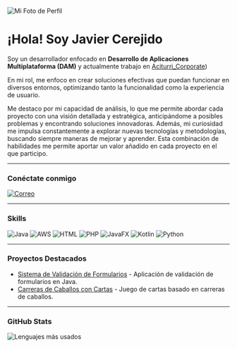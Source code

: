 ![Mi Foto de Perfil](URL_DE_TU_IMAGEN) <!-- Imagen de banner personalizada -->

# ¡Hola!  Soy Javier Cerejido

Soy un desarrollador enfocado en **Desarrollo de Aplicaciones Multiplataforma (DAM)** y actualmente trabajo en [Aciturri_Corporate](https://www.aciturri.com/es/))

En mi rol, me enfoco en crear soluciones efectivas que puedan funcionar en diversos entornos, optimizando tanto la funcionalidad como la experiencia de usuario.

Me destaco por mi capacidad de análisis, lo que me permite abordar cada proyecto con una visión detallada y estratégica, anticipándome a posibles problemas y encontrando soluciones innovadoras. Además, mi curiosidad me impulsa constantemente a explorar nuevas tecnologías y metodologías, buscando siempre maneras de mejorar y aprender. Esta combinación de habilidades me permite aportar un valor añadido en cada proyecto en el que participo.

---

### Conéctate conmigo

[![Correo](https://img.shields.io/badge/Correo-Contacto-red?style=flat&logo=hotmail)](mailto:ivajcc@hotmail.com)

---

### Skills
![Java](https://img.shields.io/badge/Java-ED8B00?style=flat&logo=java&logoColor=white)
![AWS](https://img.shields.io/badge/AWS-232F3E?style=flat&logo=amazon-aws&logoColor=white)
![HTML](https://img.shields.io/badge/HTML-E34F26?style=flat&logo=html5&logoColor=white)
![PHP](https://img.shields.io/badge/PHP-777BB4?style=flat&logo=php&logoColor=white)
![JavaFX](https://img.shields.io/badge/JavaFX-007396?style=flat&logo=java&logoColor=white)
![Kotlin](https://img.shields.io/badge/Kotlin-0095D5?style=flat&logo=kotlin&logoColor=white)
![Python](https://img.shields.io/badge/Python-3776AB?style=flat&logo=python&logoColor=white)

---

### Proyectos Destacados
- [Sistema de Validación de Formularios]([https://github.com/Javicadiz1975/sistema-validacion-formularios](https://github.com/Javicadiz1975/Validacion_Formulario)) - Aplicación de validación de formularios en Java.
- [Carreras de Caballos con Cartas](https://github.com/Javicadiz1975/carreras-caballos-cartas) - Juego de cartas basado en carreras de caballos.

---

### GitHub Stats

![Lenguajes más usados](https://github-readme-stats.vercel.app/api/top-langs/?username=Javicadiz1975&layout=compact&theme=radical)
